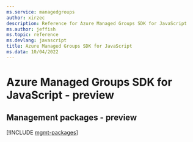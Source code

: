 ```yaml
---
ms.service: managedgroups
author: xirzec
description: Reference for Azure Managed Groups SDK for JavaScript
ms.author: jeffish
ms.topic: reference
ms.devlang: javascript
title: Azure Managed Groups SDK for JavaScript
ms.data: 10/04/2022
---
```

# Azure Managed Groups SDK for JavaScript - preview

## Management packages - preview
[!INCLUDE [mgmt-packages](managed-groups-mgmt-index.md)]